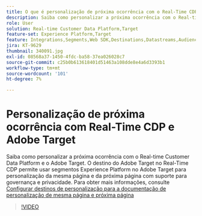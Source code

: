 ```yaml
---
title: O que é personalização de próxima ocorrência com o Real-Time CDP e o Adobe Target?
description: Saiba como personalizar a próxima ocorrência com o Real-time Customer Data Platform (CDP) e o Adobe Target.
role: User
solution: Real-time Customer Data Platform,Target
feature-set: Experience Platform,Target
feature: Integrations,Segments,Web SDK,Destinations,Datastreams,Audiences,Experience Targeting
jira: KT-9629
thumbnail: 340091.jpg
exl-id: 08568a37-1450-4fdc-ba58-37ea026028c7
source-git-commit: c25b0b613618401d51463a108dde8e4a6d3393b1
workflow-type: tm+mt
source-wordcount: '101'
ht-degree: 7%

---
```


# Personalização de próxima ocorrência com Real-Time CDP e Adobe Target

Saiba como personalizar a próxima ocorrência com o Real-time Customer Data Platform e o Adobe Target. O destino do Adobe Target no Real-Time CDP permite usar segmentos Experience Platform no Adobe Target para personalização da mesma página e da próxima página com suporte para governança e privacidade. Para obter mais informações, consulte [Configurar destinos de personalização para a documentação de personalização de mesma página e próxima página](https://experienceleague.adobe.com/docs/experience-platform/destinations/ui/activate/configure-personalization-destinations.html?lang=pt-BR)

>[!VIDEO](https://video.tv.adobe.com/v/340091?quality=12&learn=on)

